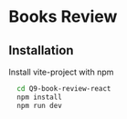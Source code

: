 # Books Review

## Installation

Install vite-project with npm


```bash
  cd Q9-book-review-react
  npm install
  npm run dev
```
